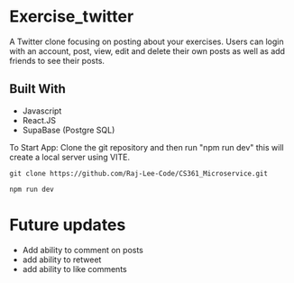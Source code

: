 # Exercise_twitter

A Twitter clone focusing on posting about your exercises. Users can login with an account, post, view, edit and delete their own posts as well as add friends to see their posts. 

## Built With
- Javascript
- React.JS
- SupaBase (Postgre SQL)

To Start App: Clone the git repository and then run "npm run dev" this will create a local server using VITE.

```
git clone https://github.com/Raj-Lee-Code/CS361_Microservice.git

npm run dev
```

# Future updates
- Add ability to comment on posts
- add ability to retweet
- add ability to like comments






